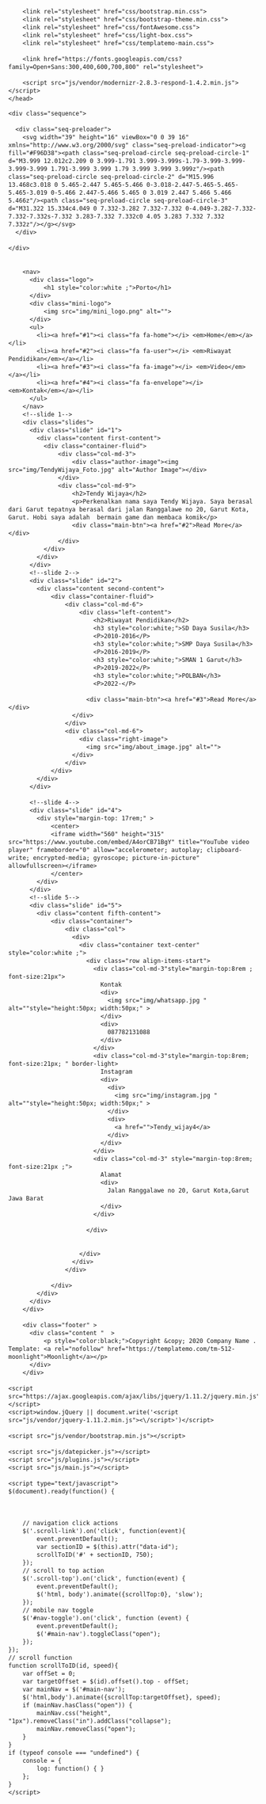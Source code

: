
<!DOCTYPE html>
<html>
    <head>
        <meta charset="utf-8">
        <meta http-equiv="X-UA-Compatible" content="IE=edge,chrome=1">
        <title>Portofolio</title>
<!-- 
Moonlight Template 
https://templatemo.com/tm-512-moonlight
-->
        <meta name="description" content="">
        <meta name="viewport" content="width=device-width, initial-scale=1">
        <link rel="apple-touch-icon" href="apple-touch-icon.png">

        <link rel="stylesheet" href="css/bootstrap.min.css">
        <link rel="stylesheet" href="css/bootstrap-theme.min.css">
        <link rel="stylesheet" href="css/fontAwesome.css">
        <link rel="stylesheet" href="css/light-box.css">
        <link rel="stylesheet" href="css/templatemo-main.css">

        <link href="https://fonts.googleapis.com/css?family=Open+Sans:300,400,600,700,800" rel="stylesheet">

        <script src="js/vendor/modernizr-2.8.3-respond-1.4.2.min.js"></script>
    </head>

<body>
    
    <div class="sequence">
  
      <div class="seq-preloader">
        <svg width="39" height="16" viewBox="0 0 39 16" xmlns="http://www.w3.org/2000/svg" class="seq-preload-indicator"><g fill="#F96D38"><path class="seq-preload-circle seq-preload-circle-1" d="M3.999 12.012c2.209 0 3.999-1.791 3.999-3.999s-1.79-3.999-3.999-3.999-3.999 1.791-3.999 3.999 1.79 3.999 3.999 3.999z"/><path class="seq-preload-circle seq-preload-circle-2" d="M15.996 13.468c3.018 0 5.465-2.447 5.465-5.466 0-3.018-2.447-5.465-5.465-5.465-3.019 0-5.466 2.447-5.466 5.465 0 3.019 2.447 5.466 5.466 5.466z"/><path class="seq-preload-circle seq-preload-circle-3" d="M31.322 15.334c4.049 0 7.332-3.282 7.332-7.332 0-4.049-3.282-7.332-7.332-7.332s-7.332 3.283-7.332 7.332c0 4.05 3.283 7.332 7.332 7.332z"/></g></svg>
      </div>
      
    </div>
    
  
        <nav>
          <div class="logo">
              <h1 style="color:white ;">Porto</h1>
          </div>
          <div class="mini-logo">
              <img src="img/mini_logo.png" alt="">
          </div>
          <ul>
            <li><a href="#1"><i class="fa fa-home"></i> <em>Home</em></a></li>
            <li><a href="#2"><i class="fa fa-user"></i> <em>Riwayat Pendidikan</em></a></li>
            <li><a href="#3"><i class="fa fa-image"></i> <em>Video</em></a></li>
            <li><a href="#4"><i class="fa fa-envelope"></i> <em>Kontak</em></a></li>
          </ul>
        </nav>
        <!--slide 1-->
        <div class="slides">
          <div class="slide" id="1">
            <div class="content first-content">
              <div class="container-fluid">
                  <div class="col-md-3">
                      <div class="author-image"><img src="img/TendyWijaya_Foto.jpg" alt="Author Image"></div>
                  </div>
                  <div class="col-md-9">
                      <h2>Tendy Wijaya</h2>
                      <p>Perkenalkan nama saya Tendy Wijaya. Saya berasal dari Garut tepatnya berasal dari jalan Ranggalawe no 20, Garut Kota, Garut. Hobi saya adalah  bermain game dan membaca komik</p>
                      <div class="main-btn"><a href="#2">Read More</a></div>
                  </div>
              </div>
            </div>
          </div>
          <!--slide 2-->
          <div class="slide" id="2">
            <div class="content second-content">
                <div class="container-fluid">
                    <div class="col-md-6">
                        <div class="left-content">
                            <h2>Riwayat Pendidikan</h2>
                            <h3 style="color:white;">SD Daya Susila</h3>
                            <P>2010-2016</P>
                            <h3 style="color:white;">SMP Daya Susila</h3>
                            <P>2016-2019</P>                    
                            <h3 style="color:white;">SMAN 1 Garut</h3>
                            <P>2019-2022</P>                            
                            <h3 style="color:white;">POLBAN</h3>
                            <P>2022-</P>

                          <div class="main-btn"><a href="#3">Read More</a></div>
                      </div>
                    </div>
                    <div class="col-md-6">
                        <div class="right-image">
                          <img src="img/about_image.jpg" alt="">
                      </div>
                    </div>
                </div>
            </div>
          </div>
       
          <!--slide 4-->
          <div class="slide" id="4">
            <div style="margin-top: 17rem;" >
                <center>
                <iframe width="560" height="315" src="https://www.youtube.com/embed/A4orCB71BgY" title="YouTube video player" frameborder="0" allow="accelerometer; autoplay; clipboard-write; encrypted-media; gyroscope; picture-in-picture" allowfullscreen></iframe>
                </center>    
            </div>
          </div>
          <!--slide 5-->
          <div class="slide" id="5">
            <div class="content fifth-content">
                <div class="container">
                    <div class="col">
                      <div>
                        <div class="container text-center" style="color:white ;">
                          <div class="row align-items-start">
                            <div class="col-md-3"style="margin-top:8rem ; font-size:21px">
                              Kontak
                              <div>
                                <img src="img/whatsapp.jpg " alt=""style="height:50px; width:50px;" >
                              </div>
                              <div>
                                087782131088
                              </div>
                            </div>
                            <div class="col-md-3"style="margin-top:8rem;  font-size:21px; " border-light>
                              Instagram
                              <div>
                                <div>
                                  <img src="img/instagram.jpg " alt=""style="height:50px; width:50px;" >
                                </div>
                                <div>
                                  <a href="">Tendy_wijay4</a>
                                </div>
                              </div>
                            </div>
                            <div class="col-md-3" style="margin-top:8rem; font-size:21px ;">
                              Alamat
                              <div>
                                Jalan Ranggalawe no 20, Garut Kota,Garut Jawa Barat
                              </div>
                            </div>
                            
                          </div>
                          
                          
                        </div>
                      </div>
                    </div>
                  
                </div>
            </div>
          </div>
        </div>

        <div class="footer" >
          <div class="content "  >
              <p style="color:black;">Copyright &copy; 2020 Company Name . Template: <a rel="nofollow" href="https://templatemo.com/tm-512-moonlight">Moonlight</a></p>
          </div>
        </div>
 
    <script src="https://ajax.googleapis.com/ajax/libs/jquery/1.11.2/jquery.min.js"></script>
    <script>window.jQuery || document.write('<script src="js/vendor/jquery-1.11.2.min.js"><\/script>')</script>

    <script src="js/vendor/bootstrap.min.js"></script>
    
    <script src="js/datepicker.js"></script>
    <script src="js/plugins.js"></script>
    <script src="js/main.js"></script>

    <script type="text/javascript">
    $(document).ready(function() {

        

        // navigation click actions 
        $('.scroll-link').on('click', function(event){
            event.preventDefault();
            var sectionID = $(this).attr("data-id");
            scrollToID('#' + sectionID, 750);
        });
        // scroll to top action
        $('.scroll-top').on('click', function(event) {
            event.preventDefault();
            $('html, body').animate({scrollTop:0}, 'slow');         
        });
        // mobile nav toggle
        $('#nav-toggle').on('click', function (event) {
            event.preventDefault();
            $('#main-nav').toggleClass("open");
        });
    });
    // scroll function
    function scrollToID(id, speed){
        var offSet = 0;
        var targetOffset = $(id).offset().top - offSet;
        var mainNav = $('#main-nav');
        $('html,body').animate({scrollTop:targetOffset}, speed);
        if (mainNav.hasClass("open")) {
            mainNav.css("height", "1px").removeClass("in").addClass("collapse");
            mainNav.removeClass("open");
        }
    }
    if (typeof console === "undefined") {
        console = {
            log: function() { }
        };
    }
    </script>
</body>
</html>
